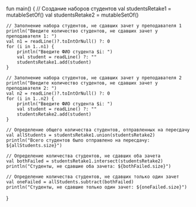 fun main() {
    // Создание наборов студентов
    val studentsRetake1 = mutableSetOf<String>()
    val studentsRetake2 = mutableSetOf<String>()

    // Заполнение набора студентов, не сдавших зачет у преподавателя 1
    println("Введите количество студентов, не сдавших зачет у преподавателя 1: ")
    val n1 = readLine()?.toIntOrNull() ?: 0
    for (i in 1..n1) {
        println("Введите ФИО студента $i: ")
        val student = readLine() ?: ""
        studentsRetake1.add(student)
    }

    // Заполнение набора студентов, не сдавших зачет у преподавателя 2
    println("Введите количество студентов, не сдавших зачет у преподавателя 2: ")
    val n2 = readLine()?.toIntOrNull() ?: 0
    for (i in 1..n2) {
        println("Введите ФИО студента $i: ")
        val student = readLine() ?: ""
        studentsRetake2.add(student)
    }

    // Определение общего количества студентов, отправленных на пересдачу
    val allStudents = studentsRetake1.union(studentsRetake2)
    println("Всего студентов было отправлено на пересдачу: ${allStudents.size}")

    // Определение количества студентов, не сдавших оба зачета
    val bothFailed = studentsRetake1.intersect(studentsRetake2)
    println("Студенты, не сдавшие оба зачета: ${bothFailed.size}")

    // Определение количества студентов, не сдавших только один зачет
    val oneFailed = allStudents.subtract(bothFailed)
    println("Студенты, не сдавшие только один зачет: ${oneFailed.size}")
}

